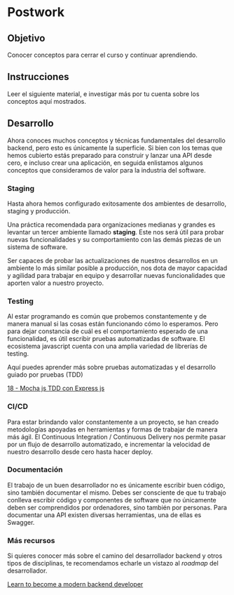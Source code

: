 # Postwork

## Objetivo

Conocer conceptos para cerrar el curso y continuar aprendiendo.

## Instrucciones

Leer el siguiente material, e investigar más por tu cuenta sobre los conceptos aquí mostrados.

## Desarrollo

Ahora conoces muchos conceptos y técnicas fundamentales del desarrollo backend, pero esto es únicamente la superficie. Si bien con los temas que hemos cubierto estás preparado para construir y lanzar una API desde cero, e incluso crear una aplicación, en seguida enlistamos algunos conceptos que consideramos de valor para la industria del software.

### Staging

Hasta ahora hemos configurado exitosamente dos ambientes de desarrollo, staging y producción. 

Una práctica recomendada para organizaciones medianas y grandes es levantar un tercer ambiente llamado **staging**. Este nos será útil para probar nuevas funcionalidades y su comportamiento con las demás piezas de un sistema de software.

Ser capaces de probar las actualizaciones de nuestros desarrollos en un ambiente lo más similar posible a producción, nos dota de mayor capacidad y agilidad  para trabajar en equipo y desarrollar nuevas funcionalidades que aporten valor a nuestro proyecto.

### Testing

Al estar programando es común que probemos constantemente y de manera manual si las cosas están funcionando cómo lo esperamos. Pero para dejar constancia de cuál es el comportamiento esperado de una funcionalidad, es útil escribir pruebas automatizadas de software. El ecosistema javascript cuenta con una amplia variedad de librerías de testing.

Aquí puedes aprender más sobre pruebas automatizadas y el desarrollo guiado por pruebas (TDD)

[18 - Mocha js TDD con Express js](https://www.youtube.com/watch?v=CXKd5X-DKJA)

### CI/CD

Para estar brindando valor constantemente a un proyecto, se han creado metodologías apoyadas en herramientas y formas de trabajar de manera más ágil. El Continuous Integration / Continuous Delivery nos permite pasar por un flujo de desarrollo automatizado, e incrementar la velocidad de nuestro desarrollo desde cero hasta hacer deploy.

### Documentación

El trabajo de un buen desarrollador no es únicamente escribir buen código, sino también documentar el mismo. Debes ser consciente de que tu trabajo conlleva escribir código y componentes de software que no únicamente deben ser comprendidos por ordenadores, sino también por personas. Para documentar una API existen diversas herramientas, una de ellas es Swagger.

### Más recursos

Si quieres conocer más sobre el camino del desarrollador backend y otros tipos de disciplinas, te recomendamos echarle un vistazo al *roadmap* del desarrollador.

[Learn to become a modern backend developer](https://roadmap.sh/backend)
